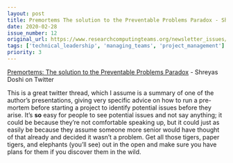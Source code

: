 ```yaml
---
layout: post
title: Premortems The solution to the Preventable Problems Paradox - Shreyas Doshi on Twitter
date: 2020-02-28
issue_number: 12
original_url: https://www.researchcomputingteams.org/newsletter_issues/0012
tags: ['technical_leadership', 'managing_teams', 'project_management']
priority: 3
---
```


<!-- markdownlint-disable MD033 -->
<!-- markdownlint-disable MD041 -->
<!-- markdownlint-disable MD049 -->

[Premortems: The solution to the Preventable Problems Paradox](https://twitter.com/shreyas/status/1221257560033857536) - Shreyas Doshi on Twitter

This is a great twitter thread, which I assume is a summary of one of the author’s presentations, giving very specific advice on how to run a pre-mortem before starting a project to identify potential issues before they arise.  It’s **so** easy for people to see potential issues and not say anything; it could be because they’re not comfortable speaking up, but it could just as easily be because they assume someone more senior would have thought of that already and decided it wasn’t a problem.  Get all those tigers, paper tigers, and elephants (you’ll see) out in the open and make sure you have plans for them if you discover them in the wild.